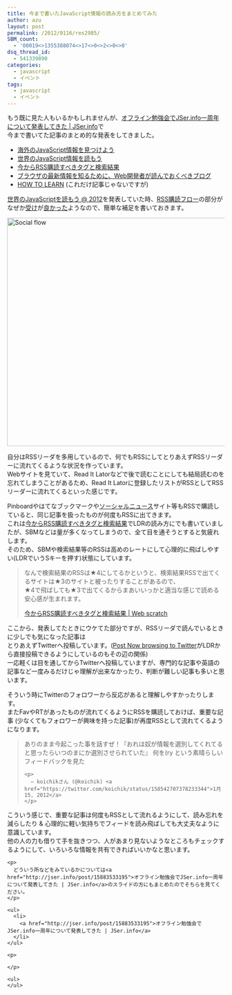 ```yaml
---
title: 今まで書いたJavaScript情報の読み方をまとめてみた
author: azu
layout: post
permalink: /2012/0116/res2985/
SBM_count:
  - '00019<>1355388074<>17<>0<>2<>0<>0'
dsq_thread_id:
  - 541339890
categories:
  - javascript
  - イベント
tags:
  - javascript
  - イベント
---
```

もう既に見た人もいるかもしれませんが、[オフライン勉強会でJSer.info一周年について発表してきた | JSer.info][1]で  
今まで書いてた記事のまとめ的な発表をしてきました。

*   [海外のJavaScript情報を見つけよう][2]
*   [世界のJavaScript情報を読もう][3]
*   [今からRSS購読すべきタグと検索結果][4]
*   [ブラウザの最新情報を知るために、Web開発者が読んでおくべきブログ][5]
*   [HOW TO LEARN][6] (これだけ記事じゃないですが)

[世界のJavaScriptを読もう @ 2012][7]を発表していた時、[RSS購読フロー][8]の部分がなぜか[受け][9]が[良かった][10]ようなので、簡単な補足を書いておきます。

<img title="social_flow.png" src="http://wordpress.local/wp-content/uploads/2012/01/social_flow.png" border="0" alt="Social flow" width="600" height="528" />

自分はRSSリーダを多用しているので、何でもRSSにしてとりあえずRSSリーダーに流れてくるような状況を作っています。  
Webサイトを見ていて、Read It Latorなどで後で読むことにしても結局読むのを忘れてしまうことがあるため、Read It Latorに登録したリストがRSSとしてRSSリーダーに流れてくるといった感じです。

Pinboardやはてなブックマークや[ソーシャルニュース][11]サイト等もRSSで購読していると、同じ記事を扱ったものが何度もRSSに出てきます。  
これは[今からRSS購読すべきタグと検索結果][12]でLDRの読み方にでも書いていましたが、SBMなどは量が多くなってしまうので、全て目を通そうとすると気疲れします。  
そのため、SBMや検索結果等のRSSは高めのレートにして心理的に飛ばしやすい(LDRでいうSキーを押す)状態にしています。

> なんで検索結果のRSSは★4にしてるかというと、検索結果RSSで出てくるサイトは★3のサイトと被ったりすることがあるので、  
> ★4で飛ばしても★3で出てくるからまあいいっかと適当な感じで読める安心感が生まれます。
> 
> [今からRSS購読すべきタグと検索結果 | Web scratch][13]

ここから、発表してたときにウケてた部分ですが、RSSリーダで読んでいるときに少しでも気になった記事は  
とりあえずTwitterへ投稿しています。([Post Now browsing to Twitter][14]がLDRから直接投稿できるようにしているのもその辺の関係)  
一応軽くは目を通してからTwitterへ投稿していますが、専門的な記事や英語の記事など一度みるだけじゃ理解が出来なかったり、判断が難しい記事も多いと思います。

そういう時にTwitterのフォロワーから反応があると理解しやすかったりします。  
またFavやRTがあったものが流れてくるようにRSSを購読しておけば、重要な記事 (少なくてもフォロワーが興味を持った記事)が再度RSSとして流れてくるようになります。

<div>
  <blockquote class="twitter-tweet" lang="ja">
    <p>
      ありのまま今起こった事を話すぜ！『おれは奴が情報を選別してくれてると思ったらいつのまにか選別させられていた』 何を(ry という素晴らしいフィードバックを見た
    </p>
    
    <p>
      — koichikさん (@koichik) <a href="https://twitter.com/koichik/status/158542707378233344">1月 15, 2012</a>
    </p>
  </blockquote>
  
  <p>
    </div> <p>
      こういう感じで、重要な記事は何度もRSSとして流れるようにして、読み忘れを減らしたり & 心理的に軽い気持ちでフィードを読み飛ばしても大丈夫なように意識しています。<br />他の人の力も借りて手を抜きつつ、人があまり見ないようなところもチェックするようにして、いろいろな情報を共有できればいいかなと思います。
    </p>
    
    <p>
      どういう所などをみているかについては<a href="http://jser.info/post/15883533195">オフライン勉強会でJSer.info一周年について発表してきた | JSer.info</a>のスライドの方にもまとめたのでそちらを見てください。
    </p>
    
    <ul>
      <li>
        <a href="http://jser.info/post/15883533195">オフライン勉強会でJSer.info一周年について発表してきた | JSer.info</a>
      </li>
    </ul>
    
    <p>
       
    </p>
    
    <ul>
    </ul>

 [1]: http://jser.info/post/15883533195
 [2]: http://efcl.info/2011/0116/res2185/ "海外のJavaScript情報を見つけよう"
 [3]: http://efcl.info/2011/0117/res2229/ "世界のJavaScript情報を読もう"
 [4]: http://efcl.info/2010/1025/res2018/ "今からRSS購読すべきタグと検索結果"
 [5]: http://efcl.info/2011/0301/res2303/ "ブラウザの最新情報を知るために、Web開発者が読んでおくべきブログ"
 [6]: http://azu.github.com/slide/HowToLearn/#slide1
 [7]: http://azu.github.com/slide/offline_study/javascript_world.html#slide1
 [8]: http://azu.github.com/slide/offline_study/javascript_world.html#slide29
 [9]: http://twitter.com/tatsuoSakurai/statuses/158419082654400512
 [10]: http://twitter.com/koichik/statuses/158542707378233344
 [11]: http://azu.github.com/slide/offline_study/javascript_world.html#slide22
 [12]: http://efcl.info/2010/1025/res2018/
 [13]: http://efcl.info/2010/1025/res2018/ "今からRSS購読すべきタグと検索結果 | Web scratch"
 [14]: http://userscripts.org/scripts/show/46441